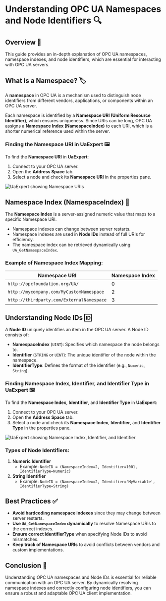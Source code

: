 # Understanding OPC UA Namespaces and Node Identifiers 🔍

## Overview 🚀

This guide provides an in-depth explanation of OPC UA namespaces, namespace indexes, and node identifiers, which are essential for interacting with OPC UA servers.

## What is a Namespace? 🏷️

A **namespace** in OPC UA is a mechanism used to distinguish node identifiers from different vendors, applications, or components within an OPC UA server. 

Each namespace is identified by a **Namespace URI (Uniform Resource Identifier)**, which ensures uniqueness. Since URIs can be long, OPC UA assigns a **Namespace Index (NamespaceIndex)** to each URI, which is a shorter numerical reference used within the server.

### Finding the Namespace URI in UaExpert 🖼️

To find the **Namespace URI** in **UaExpert**:
1. Connect to your OPC UA server.
2. Open the **Address Space** tab.
3. Select a node and check its **Namespace URI** in the properties pane.

![UaExpert showing Namespace URIs](C:\Users\aesseul\Pictures\NameSpaceURI.PNG "UaExpert NameSpaceURI")

## Namespace Index (NamespaceIndex) 🔢

The **Namespace Index** is a server-assigned numeric value that maps to a specific Namespace URI. 

- Namespace indexes can change between server restarts.
- Namespace indexes are used in **Node IDs** instead of full URIs for efficiency.
- The namespace index can be retrieved dynamically using `UA_GetNamespaceIndex`.

### Example of Namespace Index Mapping:

| Namespace URI                                | Namespace Index |
|----------------------------------------------|----------------|
| `http://opcfoundation.org/UA/`              | 0              |
| `http://mycompany.com/MyCustomNamespace`    | 2              |
| `http://thirdparty.com/ExternalNamespace`   | 3              |

## Understanding Node IDs 🆔

A **Node ID** uniquely identifies an item in the OPC UA server. A Node ID consists of:

- **NamespaceIndex** (`UINT`): Specifies which namespace the node belongs to.
- **Identifier** (`STRING` or `UINT`): The unique identifier of the node within the namespace.
- **IdentifierType**: Defines the format of the identifier (e.g., `Numeric`, `String`).

### Finding Namespace Index, Identifier, and Identifier Type in UaExpert 🖼️

To find the **Namespace Index**, **Identifier**, and **Identifier Type** in **UaExpert**:
1. Connect to your OPC UA server.
2. Open the **Address Space** tab.
3. Select a node and check its **Namespace Index**, **Identifier**, and **Identifier Type** in the properties pane.

![UaExpert showing Namespace Index, Identifier, and Identifier](C:\Users\aesseul\Pictures\NameSpace.PNG "UaExpert NameSpaceURI")

### Types of Node Identifiers:

1. **Numeric Identifier**
   - Example: `NodeID = (NamespaceIndex=2, Identifier=1001, IdentifierType=Numeric)`
2. **String Identifier**
   - Example: `NodeID = (NamespaceIndex=2, Identifier='MyVariable', IdentifierType=String)`

## Best Practices ✅

- **Avoid hardcoding namespace indexes** since they may change between server restarts.
- **Use `UA_GetNamespaceIndex` dynamically** to resolve Namespace URIs to the correct indexes.
- **Ensure correct IdentifierType** when specifying Node IDs to avoid mismatches.
- **Keep track of Namespace URIs** to avoid conflicts between vendors and custom implementations.

## Conclusion 🎯

Understanding OPC UA namespaces and Node IDs is essential for reliable communication with an OPC UA server. By dynamically resolving namespace indexes and correctly configuring node identifiers, you can ensure a robust and adaptable OPC UA client implementation.
